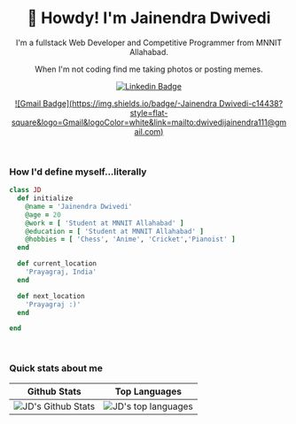 <h1 align="center">🤠 Howdy! I'm Jainendra Dwivedi</h1>

<p align="center">
I'm a fullstack Web Developer and Competitive Programmer from MNNIT Allahabad.
</p>
<p align="center"> 
When I'm not coding find me taking photos or posting memes.
</p>

<div align="center">

  [![Linkedin Badge](https://img.shields.io/badge/-JainendraDwivedi-blue?style=flat-square&logo=Linkedin&logoColor=white&link=https://www.linkedin.com/in/jainendradwivedi/)](https://www.linkedin.com/in/jainendradwivedi/)
 
  [![Gmail Badge](https://img.shields.io/badge/-Jainendra Dwivedi-c14438?style=flat-square&logo=Gmail&logoColor=white&link=mailto:dwivedijainendra111@gmail.com)](mailto:dwivedijainendra111@gmail.com)
</div>
<br>

<h3>How I'd define myself...literally</h3>

 ```ruby
 class JD
   def initialize
     @name = 'Jainendra Dwivedi'
     @age = 20
     @work = [ 'Student at MNNIT Allahabad' ]
     @education = [ 'Student at MNNIT Allahabad' ]
     @hobbies = [ 'Chess', 'Anime', 'Cricket','Pianoist' ]
   end

   def current_location
     'Prayagraj, India'
   end

   def next_location
     'Prayagraj :)'
   end

 end
 ```
 
<br>






### Quick stats about me
| Github Stats | Top Languages |
| --- | --- |
| ![JD's Github Stats](https://github-readme-stats.vercel.app/api?username=jainendradwivedi&show_icons=true&title_color=f6c32c&icon_color=f6c32c&text_color=9f9f9f&bg_color=151515&count_private=true) | ![JD's top languages](https://github-readme-stats.vercel.app/api/top-langs/?username=jainendradwivedi&show_icons=true&title_color=f6c32c&icon_color=f6c32c&text_color=9f9f9f&bg_color=151515&count_private=true&layout=compact) |


